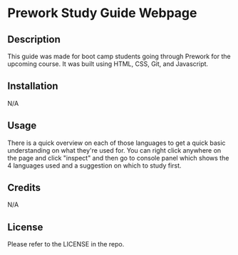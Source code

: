 # Prework Study Guide Webpage

## Description

This guide was made for boot camp students going through Prework for the upcoming course. It was built using HTML, CSS, Git, and Javascript. 

## Installation

N/A

## Usage

There is a quick overview on each of those languages to get a quick basic understanding on what they're used for. You can right click anywhere on the page and click "inspect" and then go to console panel which shows the 4 languages used and a suggestion on which to study first.

## Credits

N/A

## License

Please refer to the LICENSE in the repo.